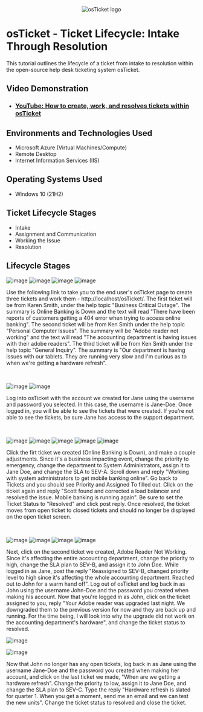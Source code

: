 <p align="center">
<img src="https://i.imgur.com/Clzj7Xs.png" alt="osTicket logo"/>
</p>

<h1>osTicket - Ticket Lifecycle: Intake Through Resolution</h1>
This tutorial outlines the lifecycle of a ticket from intake to resolution within the open-source help desk ticketing system osTicket.<br />


<h2>Video Demonstration</h2>

- ### [YouTube: How to create, work, and resolves tickets within osTicket](https://www.youtube.com)

<h2>Environments and Technologies Used</h2>

- Microsoft Azure (Virtual Machines/Compute)
- Remote Desktop
- Internet Information Services (IIS)

<h2>Operating Systems Used </h2>

- Windows 10</b> (21H2)

<h2>Ticket Lifecycle Stages</h2>

- Intake
- Assignment and Communication
- Working the Issue
- Resolution

<h2>Lifecycle Stages</h2>

<p>
  
![image](https://github.com/user-attachments/assets/04ca254a-7b20-4c46-9c7f-a29fe692d88f)
![image](https://github.com/user-attachments/assets/80e5d013-f164-4cbc-92a2-f6471f30c3d6)
![image](https://github.com/user-attachments/assets/e3bd6f24-0f1b-4461-9262-a529a7165078)
![image](https://github.com/user-attachments/assets/7a0d3fc7-0234-4768-bf26-e9af703a6341)



</p>
Use the following link to take you to the end user's osTicket page to create three tickets and work them - http://localhost/osTicket/. The first ticket will be from Karen Smith, under the help topic "Business Critical Outage". The summary is Online Banking is Down and the text will read "There have been reports of customers getting a 404 error when trying to access online banking". The second ticket will be from Ken Smith under the help topic "Personal Computer Issues". The summary will be "Adobe reader not working" and the text will read "The accounting department is having issues with their adobe readers". The third ticket will be from Ken Smith under the help topic "General Inquiry". The summary is "Our department is having issues with our tablets. They are running very slow and I'm curious as to when we're getting a hardware refresh".

</p>
<br />

<p>
  
![image](https://github.com/user-attachments/assets/8f6c7653-2e7e-4123-89cc-0d163657cdf0)
![image](https://github.com/user-attachments/assets/14a05f43-ea3d-4b5a-8bee-de4bb72aa3e5)

</p>
<p>
Log into osTicket with the account we created for Jane using the username and password you selected. In this case, the username is Jane-Doe. Once logged in, you will be able to see the tickets that were created. If you're not able to see the tickets, be sure Jane has access to the support department. 
</p>
<br />

<p>
  
![image](https://github.com/user-attachments/assets/72b42768-f0ff-4830-b91c-50cf72261a62)
![image](https://github.com/user-attachments/assets/bd67d6a7-b42c-430b-b1bf-a5ede5469a6a)
![image](https://github.com/user-attachments/assets/7cc82b1d-37d3-41ef-a168-a2858f47dd0f)
![image](https://github.com/user-attachments/assets/de404717-3641-456c-a565-9e2b636e499b)
![image](https://github.com/user-attachments/assets/08e5860e-e35b-41bb-921e-36ac1371bbcf)


</p>
<p>
Click the firt ticket we created (Online Banking is Down), and make a couple adjustments. Since it's a business impacting event, change the priority to emergency, change the department to System Administrators, assign it to Jane Doe, and change the SLA to SEV-A. Scroll down and reply "Working with system administrators to get mobile banking online". Go back to Tickets and you should see Priority and Assigned To filled out. Click on the ticket again and reply "Scott found and corrected a load balancer and resolved the issue. Mobile banking is running again". Be sure to set the Ticket Status to "Resolved" and click post reply. Once resolved, the ticket moves from open ticket to closed tickets and should no longer be displayed on the open ticket screen. 
</p>
<br />

![image](https://github.com/user-attachments/assets/393b807d-3b86-4e3e-98ce-9c131fc5c3d9)
![image](https://github.com/user-attachments/assets/c080d047-2aa1-489a-9412-b8ef70d61d28)
![image](https://github.com/user-attachments/assets/8bd70043-4139-4d05-b900-6b716c06f8aa)
![image](https://github.com/user-attachments/assets/d124679f-7f4e-409e-acd4-1e6c1f49c06b)

Next, click on the second ticket we created, Adobe Reader Not Working. Since it's affecting the entire accounting department, change the priority to high, change the SLA plan to SEV-B, and assign it to John Doe. While logged in as Jane, post the reply "Reassigned to SEV-B, changed priority level to high since it's affecting the whole accounting department. Reached out to John for a warm hand off". Log out of osTicket and log back in as John using the username John-Doe and the password you created when making his account. Now that you're logged in as John, click on the ticket assigned to you, reply "Your Adobe reader was upgraded last night. We downgraded them to the previous version for now and they are back up and running. For the time being, I will look into why the upgrade did not work on the accounting department's hardware", and change the ticket status to resolved. 

![image](https://github.com/user-attachments/assets/cb4f1bd6-4ece-43e7-93d4-4e6a11e42439)

![image](https://github.com/user-attachments/assets/94cfbd2f-23df-4875-8dfb-e429de460fc9)



Now that John no longer has any open tickets, log back in as Jane using the username Jane-Doe and the password you created when making her account, and click on the last ticket we made, "When are we getting a hardware refresh". Change the priority to low, assign it to Jane Doe, and change the SLA plan to SEV-C. Type the reply "Hardware refresh is slated for quarter 1. When you get a moment, send me an email and we can test the new units". Change the ticket status to resolved and close the ticket. 

